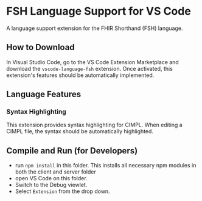 # FSH Language Support for VS Code

A language support extension for the FHIR Shorthand (FSH) language.

## How to Download

In Visual Studio Code, go to the VS Code Extension Marketplace and download the
`vscode-language-fsh` extension. Once activated, this extension's features should
be automatically implemented.

## Language Features

### Syntax Highlighting

This extension provides syntax highlighting for CIMPL. When editing a CIMPL file,
the syntax should be automatically highlighted.

## Compile and Run (for Developers)

- run `npm install` in this folder. This installs all necessary npm modules in both the
client and server folder
- open VS Code on this folder.
- Switch to the Debug viewlet.
- Select `Extension` from the drop down.

